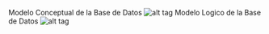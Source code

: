 Modelo Conceptual de la Base de Datos
![alt tag](https://cloud.githubusercontent.com/assets/10780058/7661501/69fb5e7c-fb10-11e4-96c7-a1c785735ec6.jpg)
Modelo Logico de la Base de Datos
![alt tag](https://cloud.githubusercontent.com/assets/10780058/7661502/6c62c4fc-fb10-11e4-8e88-225f50d5beb7.jpg)
